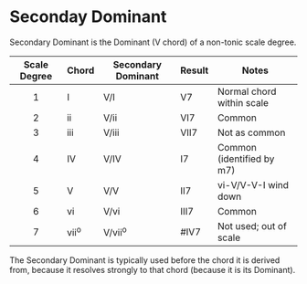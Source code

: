 Seconday Dominant
=================

Secondary Dominant is the Dominant (V chord) of a non-tonic scale degree.

| Scale Degree | Chord           | Secondary Dominant | Result      | Notes                     |
|:------------:|-----------------|--------------------|-------------|---------------------------|
|      1       | I               | V/I                | V7          | Normal chord within scale |
|      2       | ii              | V/ii               | VI7         | Common                    |
|      3       | iii             | V/iii              | VII7        | Not as common             |
|      4       | IV              | V/IV               | I7          | Common (identified by m7) |
|      5       | V               | V/V                | II7         | vi-V/V-V-I wind down      |
|      6       | vi              | V/vi               | III7        | Common                    |
|      7       | vii<sup>o</sup> | V/vii<sup>o</sup>  | #IV7        | Not used; out of scale    |

The Secondary Dominant is typically used before the chord it is derived from, because it resolves
strongly to that chord (because it is its Dominant).

